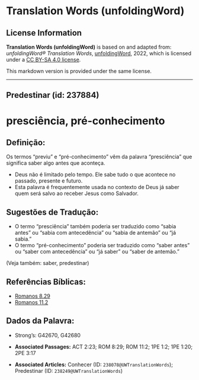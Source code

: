 # Translation Words (unfoldingWord)

## License Information

**Translation Words (unfoldingWord)** is based on and adapted from: _unfoldingWord® Translation Words_, [unfoldingWord](https://unfoldingword.org/utw), 2022, which is licensed under a [CC BY-SA 4.0 license](https://creativecommons.org/licenses/by-sa/4.0/legalcode.en).

This markdown version is provided under the same license.



--------------------------------

## Predestinar (id: 237884)

presciência, pré\-conhecimento
==============================

Definição:
----------

Os termos “previu” e “pré\-conhecimento” vêm da palavra “presciência” que significa saber algo antes que aconteça.

* Deus não é limitado pelo tempo. Ele sabe tudo o que acontece no passado, presente e futuro.
* Esta palavra é frequentemente usada no contexto de Deus já saber quem será salvo ao receber Jesus como Salvador.

Sugestões de Tradução:
----------------------

* O termo “presciência” também poderia ser traduzido como “sabia antes” ou “sabia com antecedência” ou “sabia de antemão” ou “já sabia.”
* O termo “pré\-conhecimento” poderia ser traduzido como “saber antes” ou “saber com antecedência” ou “já saber” ou “saber de antemão.”

(Veja também: saber, predestinar)

Referências Bíblicas:
---------------------

* [Romanos 8\.29](https://ref.ly/Rom8:29)
* [Romanos 11\.2](https://ref.ly/Rom11:2)

Dados da Palavra:
-----------------

* Strong’s: G42670, G42680

* **Associated Passages:** ACT 2:23; ROM 8:29; ROM 11:2; 1PE 1:2; 1PE 1:20; 2PE 3:17
* **Associated Articles:** Conhecer (ID: `238078@UWTranslationWords`); Predestinar (ID: `238249@UWTranslationWords`)


